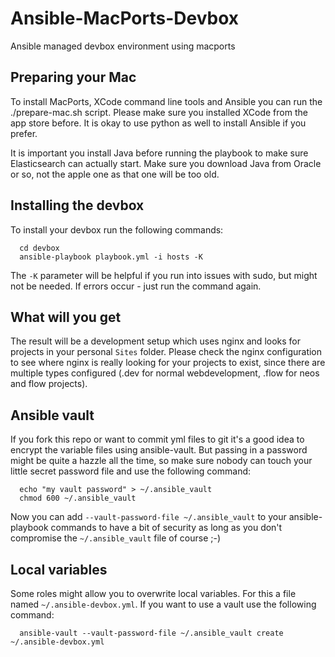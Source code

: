 Ansible-MacPorts-Devbox
=======================

Ansible managed devbox environment using macports

Preparing your Mac
------------------

To install MacPorts, XCode command line tools and Ansible you can run the ./prepare-mac.sh script.
Please make sure you installed XCode from the app store before.
It is okay to use python as well to install Ansible if you prefer.

It is important you install Java before running the playbook to make sure Elasticsearch can
actually start. Make sure you download Java from Oracle or so, not the apple one as that one
will be too old.

Installing the devbox
---------------------

To install your devbox run the following commands:

```
  cd devbox
  ansible-playbook playbook.yml -i hosts -K
```

The `-K` parameter will be helpful if you run into issues with sudo, but might not be needed.
If errors occur - just run the command again.

What will you get
-----------------

The result will be a development setup which uses nginx and looks for projects in your personal `Sites` folder.
Please check the nginx configuration to see where nginx is really looking for your projects to exist, since there
are multiple types configured (.dev for normal webdevelopment, .flow for neos and flow projects).

Ansible vault
-------------

If you fork this repo or want to commit yml files to git it's a good idea to encrypt the variable
files using ansible-vault. But passing in a password might be quite a hazzle all the time, so
make sure nobody can touch your little secret password file and use the following command:

```
  echo "my vault password" > ~/.ansible_vault
  chmod 600 ~/.ansible_vault
```

Now you can add `--vault-password-file ~/.ansible_vault` to your ansible-playbook commands to have
a bit of security as long as you don't compromise the `~/.ansible_vault` file of course ;-)

Local variables
---------------

Some roles might allow you to overwrite local variables. For this a file named
`~/.ansible-devbox.yml`. If you want to use a vault use the following command:

```
  ansible-vault --vault-password-file ~/.ansible_vault create ~/.ansible-devbox.yml
```
